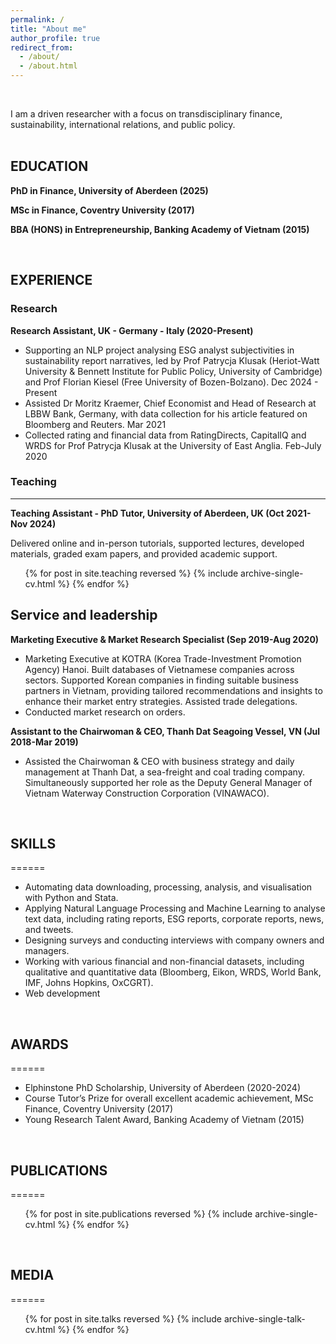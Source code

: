 ```yaml
---
permalink: /
title: "About me"
author_profile: true
redirect_from: 
  - /about/
  - /about.html
---
```

<br>

I am a driven researcher with a focus on transdisciplinary finance, sustainability, international relations, and public policy.<br><br>

   
## EDUCATION

**PhD in Finance, University of Aberdeen (2025)**

**MSc in Finance, Coventry University (2017)**

**BBA (HONS) in Entrepreneurship, Banking Academy of Vietnam (2015)**

<br> 

## EXPERIENCE

### Research
**Research Assistant, UK - Germany - Italy	(2020-Present)**
* Supporting an NLP project analysing ESG analyst subjectivities in sustainability report narratives, led by Prof Patrycja Klusak (Heriot-Watt University & Bennett Institute for Public Policy, University of Cambridge) and Prof Florian Kiesel (Free University of Bozen-Bolzano).	Dec 2024 - Present
* Assisted Dr Moritz Kraemer, Chief Economist and Head of Research at LBBW Bank, Germany, with data collection for his article featured on Bloomberg and Reuters.	Mar 2021
* Collected rating and financial data from RatingDirects, CapitalIQ and WRDS for Prof Patrycja Klusak at the University of East Anglia.	 Feb-July 2020

### Teaching
------

**Teaching Assistant - PhD Tutor, University of Aberdeen, UK	(Oct 2021-Nov 2024)**

Delivered online and in-person tutorials, supported lectures, developed materials, graded exam papers, and provided academic support.

  <ul>{% for post in site.teaching reversed %}
    {% include archive-single-cv.html %}
  {% endfor %}</ul>

Service and leadership
------
**Marketing Executive & Market Research Specialist (Sep 2019-Aug 2020)**
* Marketing Executive at KOTRA (Korea Trade-Investment Promotion Agency) Hanoi. Built databases of Vietnamese companies across sectors. Supported Korean companies in finding suitable business partners in Vietnam, providing tailored recommendations and insights to enhance their market entry strategies. Assisted trade delegations.
* Conducted market research on orders.

**Assistant to the Chairwoman & CEO, Thanh Dat Seagoing Vessel, VN (Jul 2018-Mar 2019)**
* Assisted the Chairwoman & CEO with business strategy and daily management at Thanh Dat, a sea-freight and coal trading company. Simultaneously supported her role as the Deputy General Manager of Vietnam Waterway Construction Corporation (VINAWACO).
  
<br> 

## SKILLS
======
* Automating data downloading, processing, analysis, and visualisation with Python and Stata.
* Applying Natural Language Processing and Machine Learning to analyse text data, including rating reports, ESG reports, corporate reports, news, and tweets.
* Designing surveys and conducting interviews with company owners and managers.
* Working with various financial and non-financial datasets, including qualitative and quantitative data (Bloomberg, Eikon, WRDS, World Bank, IMF, Johns Hopkins, OxCGRT).
* Web development

<br> 

## AWARDS
======
* Elphinstone PhD Scholarship, University of Aberdeen (2020-2024)
* Course Tutor’s Prize for overall excellent academic achievement, MSc Finance, Coventry University (2017)
* Young Research Talent Award, Banking Academy of Vietnam (2015)

<br> 

## PUBLICATIONS
======
  <ul>{% for post in site.publications reversed %}
    {% include archive-single-cv.html %}
  {% endfor %}</ul>
<br> 
  
## MEDIA
======
  <ul>{% for post in site.talks reversed %}
    {% include archive-single-talk-cv.html  %}
  {% endfor %}</ul>
